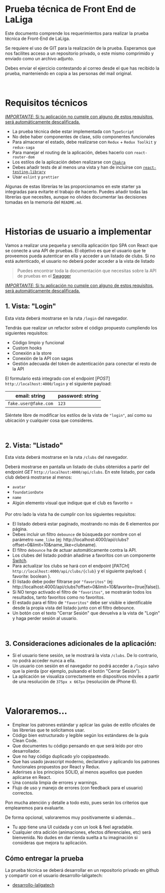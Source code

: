 # Prueba técnica de Front End de LaLiga

Este documento comprende los requerimientos para realizar la prueba técnica de Front-End de LaLiga.

Se requiere el uso de GIT para la realización de la prueba. Esperamos que nos facilites acceso a un repositorio privado, o este mismo comprimido y enviado como un archivo adjunto.

Debes enviar el ejercicio contestando al correo desde el que has recibido la prueba, manteniendo en copia a las personas del mail original.

<br />

# Requisitos técnicos

<u>_IMPORTANTE_: Si tu aplicación no cumple con alguno de estos requisitos, será automáticamente descalificada.</u>

- La prueba técnica debe estar implementada con `TypeScript`
- No debe haber componentes de clase, sólo componentes funcionales
- Para almacenar el estado, debe realizarse con `Redux` + `Redux Toolkit` y `redux-saga`
- Para manejar el routing de la aplicación, debes hacerlo con `react-router-dom`
- Los estilos de la aplicación deben realizarse con [`Chakra`](https://chakra-ui.com/docs/components)
- Debes añadir tests de al menos una vista y han de incluirse con [`react-testing-library`](https://github.com/testing-library/react-testing-library)
- Usar `eslint` y `prettier`

Algunas de estas librerías te las proporcionamos en este starter ya integradas para evitarte el trabajo de hacerlo. Puedes añadir todas las librerías que necesites, aunque no olvides documentar las decisiones tomadas en la memoria del `README.md`.

<br />

# Historias de usuario a implementar

Vamos a realizar una pequeña y sencilla aplicación tipo SPA con React que se conecte a una API de pruebas. El objetivo es que el usuario que te proveemos pueda autenticar en ella y acceder a un listado de clubs. Si no está autenticado, el usuario no deberá poder acceder a la vista de listado

> Puedes encontrar toda la documentación que necesitas sobre la API de pruebas en el [Swagger](http://localhost:4000/api-docs)

<u>_IMPORTANTE_: Si tu aplicación no cumple con alguno de estos requisitos, será automáticamente descalificada.</u>

## 1. Vista: "Login"

Esta vista deberá mostrarse en la ruta `/login` del navegador.

Tendrás que realizar un refactor sobre el código propuesto cumpliendo los siguientes requisitos:

- Código limpio y funcional
- Custom hooks
- Conexión a la store
- Conexión de la API con sagas
- Gestión adecuada del token de autenticación para conectar el resto de la API

El formulario está integrado con el endpoint [_POST_] `http://localhost:4000/login` y el siguiente payload:

| email: string        | password: string |
| -------------------- | ---------------- |
| `fake.user@fake.com` | `123`            |

Siéntete libre de modificar los estilos de la vista de `"login"`, así como su ubicación y cualquier cosa que consideres.

<br />

## 2. Vista: "Listado"

Esta vista deberá mostrarse en la ruta `/clubs` del navegador.

Deberá mostrarse en pantalla un listado de clubs obtenidos a partir del endpoint _GET_ `http://localhost:4000/api/clubs`. En este listado, por cada club deberá mostrarse al menos:

- `avatar`
- `foundationDate`
- `name`
- Algún elemento visual que indique que el club es favorito ⭐

Por otro lado la vista ha de cumplir con los siguientes requisitos:

- El listado deberá estar paginado, mostrando no más de 6 elementos por página.
- Debes incluir un filtro `debounce` de búsqueda por nombre con el parámetro `name_like` (ej: http://localhost:4000/api/clubs?offset=0&limit=10&name_like=clubname).
- El filtro `debounce` ha de actuar automáticamente contra la API.
- Los clubes del listado podrán añadirse a favoritos con un componente [Switch](https://chakra-ui.com/docs/components/switch).
- Para actualizar los clubs se hará con el endpoint [_PATCH_] `http://localhost:4000/api/clubs/{club}` y el siguiente payload: { favorite: boolean }.
- El listado debe poder filtrarse por `"favoritos"` (ej: http://localhost:4000/api/clubs?offset=0&limit=10&favorite={true|false}).
- Si NO tengo activado el filtro de `"favoritos"`, se mostrarán todos los resultados, tanto favoritos como no favoritos.
- El estado para el filtro de `"favoritos"` debe ser visible e identificable desde la propia vista del listado junto con el filtro debounce.
- Un botón con el texto "Cerrar Sesión" que devuelva a la vista de "Login" y haga perder sesión al usuario.

<br />

## 3. Consideraciones adicionales de la aplicación:

- Si el usuario tiene sesión, se le mostrará la vista `/clubs`. De lo contrario, no podrá acceder nunca a ella.
- Un usuario con sesión en el navegador no podrá acceder a `/login` salvo que la pierda (por ejemplo, pulsando el botón "Cerrar Sesión").
- La aplicación se visualiza correctamente en dispositivos móviles a partir de una resolución de `375px x 667px` (resolución de iPhone 6).

<br />

# Valoraremos...

- Emplear los patrones estándar y aplicar las guías de estilo oficiales de las librerías que te solicitamos usar.
- Código bien estructurado y legible según los estándares de la guía Clean Code.
- Que documentes tu código pensando en que será leído por otro desarrollador.
- Que no hay código duplicado y/o copipasteado.
- Que has usado javascript moderno, declarativo y aplicando los patrones funcionales propuestos por React y Redux.
- Aderirses a los principios SOLID, al menos aquellos que pueden aplicarse en React.
- Una consola limpia de errores y warnings.
- Flujo de uso y manejo de errores (con feedback para el usuario) correctos.

Pon mucha atención y detalle a todo esto, pues serán los criterios que emplearemos para evaluarte.

De forma opcional, valoraremos muy positivamente si además...

- Tu app tiene una UI cuidada y con un look & feel agradable.
- Cualquier otra adición (animaciones, efectos diferenciales, etc) será bienvenida. No dudes en dar rienda suelta a tu imaginación si consideras que mejora tu aplicación.

## Cómo entregar la prueba

La prueba técnica se deberá desarrollar en un repositorio privado en github y compartir con el usuario desarrollo-laligatech:

- [desarrollo-laligatech](https://github.com/desarrollo-laligatech)
